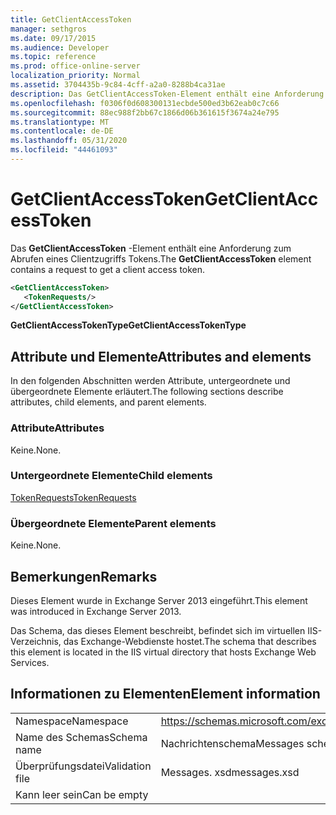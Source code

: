 ```yaml
---
title: GetClientAccessToken
manager: sethgros
ms.date: 09/17/2015
ms.audience: Developer
ms.topic: reference
ms.prod: office-online-server
localization_priority: Normal
ms.assetid: 3704435b-9c84-4cff-a2a0-8288b4ca31ae
description: Das GetClientAccessToken-Element enthält eine Anforderung zum Abrufen eines Clientzugriffs Tokens.
ms.openlocfilehash: f0306f0d608300131ecbde500ed3b62eab0c7c66
ms.sourcegitcommit: 88ec988f2bb67c1866d06b361615f3674a24e795
ms.translationtype: MT
ms.contentlocale: de-DE
ms.lasthandoff: 05/31/2020
ms.locfileid: "44461093"
---
```

# <a name="getclientaccesstoken"></a><span data-ttu-id="2664b-103">GetClientAccessToken</span><span class="sxs-lookup"><span data-stu-id="2664b-103">GetClientAccessToken</span></span>

<span data-ttu-id="2664b-104">Das **GetClientAccessToken** -Element enthält eine Anforderung zum Abrufen eines Clientzugriffs Tokens.</span><span class="sxs-lookup"><span data-stu-id="2664b-104">The **GetClientAccessToken** element contains a request to get a client access token.</span></span> 
  
```XML
<GetClientAccessToken>
   <TokenRequests/>
</GetClientAccessToken>
```

 <span data-ttu-id="2664b-105">**GetClientAccessTokenType**</span><span class="sxs-lookup"><span data-stu-id="2664b-105">**GetClientAccessTokenType**</span></span>
## <a name="attributes-and-elements"></a><span data-ttu-id="2664b-106">Attribute und Elemente</span><span class="sxs-lookup"><span data-stu-id="2664b-106">Attributes and elements</span></span>

<span data-ttu-id="2664b-107">In den folgenden Abschnitten werden Attribute, untergeordnete und übergeordnete Elemente erläutert.</span><span class="sxs-lookup"><span data-stu-id="2664b-107">The following sections describe attributes, child elements, and parent elements.</span></span>
  
### <a name="attributes"></a><span data-ttu-id="2664b-108">Attribute</span><span class="sxs-lookup"><span data-stu-id="2664b-108">Attributes</span></span>

<span data-ttu-id="2664b-109">Keine.</span><span class="sxs-lookup"><span data-stu-id="2664b-109">None.</span></span>
  
### <a name="child-elements"></a><span data-ttu-id="2664b-110">Untergeordnete Elemente</span><span class="sxs-lookup"><span data-stu-id="2664b-110">Child elements</span></span>

[<span data-ttu-id="2664b-111">TokenRequests</span><span class="sxs-lookup"><span data-stu-id="2664b-111">TokenRequests</span></span>](tokenrequests.md)
  
### <a name="parent-elements"></a><span data-ttu-id="2664b-112">Übergeordnete Elemente</span><span class="sxs-lookup"><span data-stu-id="2664b-112">Parent elements</span></span>

<span data-ttu-id="2664b-113">Keine.</span><span class="sxs-lookup"><span data-stu-id="2664b-113">None.</span></span>
  
## <a name="remarks"></a><span data-ttu-id="2664b-114">Bemerkungen</span><span class="sxs-lookup"><span data-stu-id="2664b-114">Remarks</span></span>

<span data-ttu-id="2664b-115">Dieses Element wurde in Exchange Server 2013 eingeführt.</span><span class="sxs-lookup"><span data-stu-id="2664b-115">This element was introduced in Exchange Server 2013.</span></span>
  
<span data-ttu-id="2664b-116">Das Schema, das dieses Element beschreibt, befindet sich im virtuellen IIS-Verzeichnis, das Exchange-Webdienste hostet.</span><span class="sxs-lookup"><span data-stu-id="2664b-116">The schema that describes this element is located in the IIS virtual directory that hosts Exchange Web Services.</span></span>
  
## <a name="element-information"></a><span data-ttu-id="2664b-117">Informationen zu Elementen</span><span class="sxs-lookup"><span data-stu-id="2664b-117">Element information</span></span>

|||
|:-----|:-----|
|<span data-ttu-id="2664b-118">Namespace</span><span class="sxs-lookup"><span data-stu-id="2664b-118">Namespace</span></span>  <br/> |https://schemas.microsoft.com/exchange/services/2006/messages  <br/> |
|<span data-ttu-id="2664b-119">Name des Schemas</span><span class="sxs-lookup"><span data-stu-id="2664b-119">Schema name</span></span>  <br/> |<span data-ttu-id="2664b-120">Nachrichtenschema</span><span class="sxs-lookup"><span data-stu-id="2664b-120">Messages schema</span></span>  <br/> |
|<span data-ttu-id="2664b-121">Überprüfungsdatei</span><span class="sxs-lookup"><span data-stu-id="2664b-121">Validation file</span></span>  <br/> |<span data-ttu-id="2664b-122">Messages. xsd</span><span class="sxs-lookup"><span data-stu-id="2664b-122">messages.xsd</span></span>  <br/> |
|<span data-ttu-id="2664b-123">Kann leer sein</span><span class="sxs-lookup"><span data-stu-id="2664b-123">Can be empty</span></span>  <br/> ||
   

